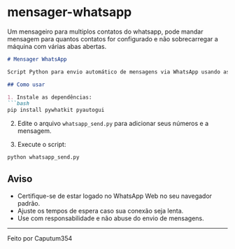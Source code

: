 # mensager-whatsapp
Um mensageiro para multiplos contatos do whatsapp, pode mandar mensagem para quantos contatos for configurado e não sobrecarregar a máquina com várias abas abertas.

````markdown
# Mensager WhatsApp

Script Python para envio automático de mensagens via WhatsApp usando as bibliotecas `pywhatkit` e `pyautogui`.

## Como usar

1. Instale as dependências:
```bash
pip install pywhatkit pyautogui
````

2. Edite o arquivo `whatsapp_send.py` para adicionar seus números e a mensagem.

3. Execute o script:

```bash
python whatsapp_send.py
```

## Aviso

* Certifique-se de estar logado no WhatsApp Web no seu navegador padrão.
* Ajuste os tempos de espera caso sua conexão seja lenta.
* Use com responsabilidade e não abuse do envio de mensagens.

---

Feito por Caputum354
